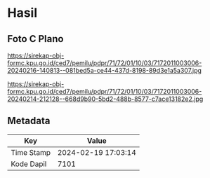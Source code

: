 # Hasil

## Foto C Plano

https://sirekap-obj-formc.kpu.go.id/ced7/pemilu/pdpr/71/72/01/10/03/7172011003006-20240216-140813--081bed5a-ce44-437d-8198-89d3e1a5a307.jpg

https://sirekap-obj-formc.kpu.go.id/ced7/pemilu/pdpr/71/72/01/10/03/7172011003006-20240214-212128--668d9b90-5bd2-488b-8577-c7ace13182e2.jpg


## Metadata

| Key        | Value               |
| ---------- | ------------------- |
| Time Stamp | 2024-02-19 17:03:14 |
| Kode Dapil | 7101                |



